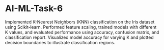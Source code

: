 # AI-ML-Task-6
Implemented K-Nearest Neighbors (KNN) classification on the Iris dataset using Scikit-learn.
Performed feature scaling, trained models with different K values, and evaluated performance using accuracy, confusion matrix, and classification report.
Visualized model accuracy for varying K and plotted decision boundaries to illustrate classification regions.

